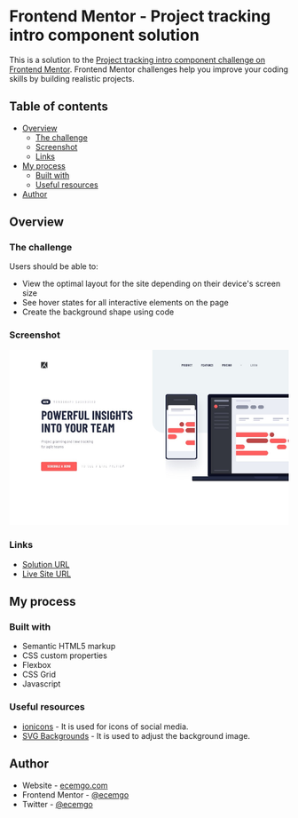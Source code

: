 # Frontend Mentor - Project tracking intro component solution

This is a solution to the [Project tracking intro component challenge on Frontend Mentor](https://www.frontendmentor.io/challenges/project-tracking-intro-component-5d289097500fcb331a67d80e). Frontend Mentor challenges help you improve your coding skills by building realistic projects.

## Table of contents

- [Overview](#overview)
  - [The challenge](#the-challenge)
  - [Screenshot](#screenshot)
  - [Links](#links)
- [My process](#my-process)
  - [Built with](#built-with)
  - [Useful resources](#useful-resources)
- [Author](#author)

## Overview

### The challenge

Users should be able to:

- View the optimal layout for the site depending on their device's screen size
- See hover states for all interactive elements on the page
- Create the background shape using code

### Screenshot

![](./screenshot.jpg)

### Links

- [Solution URL](https://github.com/ecemgo/frontend-mentor-challenges/tree/main/project-tracking-intro-component)
- [Live Site URL](https://ecemgo-project-tracking-intro.netlify.app/)

## My process

### Built with

- Semantic HTML5 markup
- CSS custom properties
- Flexbox
- CSS Grid
- Javascript

### Useful resources

- [ionicons](https://ionic.io/ionicons) - It is used for icons of social media.
- [SVG Backgrounds](https://www.svgbackgrounds.com/how-to-add-svgs-with-css-background-image/) - It is used to adjust the background image.

## Author

- Website - [ecemgo.com](https://www.ecemgo.com/)
- Frontend Mentor - [@ecemgo](https://www.frontendmentor.io/profile/ecemgo)
- Twitter - [@ecemgo](https://twitter.com/ecemgo)
